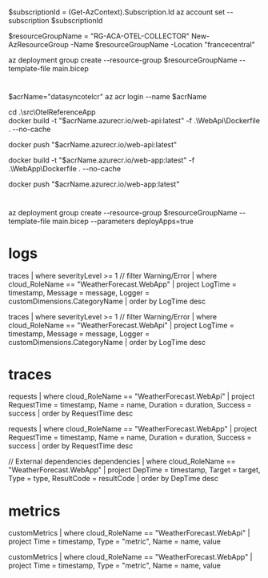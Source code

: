 
# 

$subscriptionId = (Get-AzContext).Subscription.Id
az account set --subscription $subscriptionId

$resourceGroupName = "RG-ACA-OTEL-COLLECTOR"
New-AzResourceGroup -Name $resourceGroupName -Location "francecentral"

az deployment group create  --resource-group $resourceGroupName --template-file main.bicep 

#

$acrName="datasyncotelcr"
az acr login --name $acrName

cd .\src\OtelReferenceApp\
docker build -t "$acrName.azurecr.io/web-api:latest" -f .\WebApi\Dockerfile . --no-cache

docker push "$acrName.azurecr.io/web-api:latest"

docker build -t "$acrName.azurecr.io/web-app:latest" -f .\WebApp\Dockerfile . --no-cache

docker push "$acrName.azurecr.io/web-app:latest"

#

az deployment group create  --resource-group $resourceGroupName --template-file main.bicep --parameters deployApps=true



# logs

traces
| where  severityLevel >= 1              // filter Warning/Error
| where cloud_RoleName == "WeatherForecast.WebApp"
| project LogTime = timestamp,
          Message = message,
          Logger = customDimensions.CategoryName
| order by LogTime desc


traces
| where  severityLevel >= 1              // filter Warning/Error
| where cloud_RoleName == "WeatherForecast.WebApi"
| project LogTime = timestamp,
          Message = message,
          Logger = customDimensions.CategoryName
| order by LogTime desc

# traces

requests
| where cloud_RoleName == "WeatherForecast.WebApi"
| project RequestTime = timestamp,
          Name = name,
          Duration = duration,
          Success = success
| order by RequestTime desc


requests
| where cloud_RoleName == "WeatherForecast.WebApp"
| project RequestTime = timestamp,
          Name = name,
          Duration = duration,
          Success = success
| order by RequestTime desc

// External dependencies
dependencies
| where cloud_RoleName == "WeatherForecast.WebApp"
| project DepTime = timestamp,
          Target = target,
          Type = type,
          ResultCode = resultCode
| order by DepTime desc

# metrics

customMetrics
 | where cloud_RoleName == "WeatherForecast.WebApi"
 | project Time = timestamp,
            Type = "metric",
            Name = name, value


customMetrics
 | where cloud_RoleName == "WeatherForecast.WebApp"
 | project Time = timestamp,
            Type = "metric",
            Name = name, value